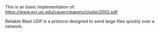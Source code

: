 This is an basic implementation of: https://www.evl.uic.edu/cavern/papers/cluster2002.pdf

Reliable Blast UDP is a protocol designed to send large files quickly over a network.

